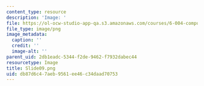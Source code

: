 ```yaml
---
content_type: resource
description: 'Image: '
file: https://ol-ocw-studio-app-qa.s3.amazonaws.com/courses/6-004-computation-structures-spring-2017/db87d6c47aeb9561ee46c34daad70753_Slide09.png
file_type: image/png
image_metadata:
  caption: ''
  credit: ''
  image-alt: ''
parent_uid: 2db1eadc-5344-f2de-9462-f7932dabec44
resourcetype: Image
title: Slide09.png
uid: db87d6c4-7aeb-9561-ee46-c34daad70753
---
```


